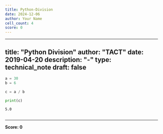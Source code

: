 ```yaml
---
title: Python-Division
date: 2024-12-06
author: Your Name
cell_count: 4
score: 0
---
```


---
title: "Python Division"
author: "TACT"
date: 2019-04-20
description: "-"
type: technical_note
draft: false
---

```python
a = 30
b = 6

c = a / b
```


```python
print(c)
```

    5.0



```python

```


---
**Score: 0**